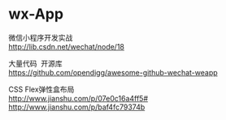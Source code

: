 # wx-App


微信小程序开发实战<br>
http://lib.csdn.net/wechat/node/18

大量代码  开源库<br>
https://github.com/opendigg/awesome-github-wechat-weapp


CSS Flex弹性盒布局<br>
http://www.jianshu.com/p/07e0c16a4ff5#<br>
http://www.jianshu.com/p/baf4fc79374b

